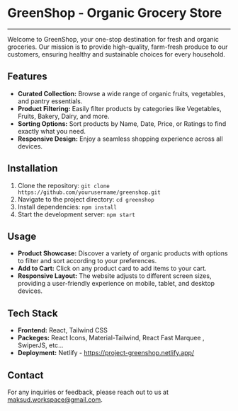 # GreenShop - Organic Grocery Store
------------

Welcome to GreenShop, your one-stop destination for fresh and organic groceries. Our mission is to provide high-quality, farm-fresh produce to our customers, ensuring healthy and sustainable choices for every household.

## Features

- **Curated Collection:** Browse a wide range of organic fruits, vegetables, and pantry essentials.
- **Product Filtering:** Easily filter products by categories like Vegetables, Fruits, Bakery, Dairy, and more.
- **Sorting Options:** Sort products by Name, Date, Price, or Ratings to find exactly what you need.
- **Responsive Design:** Enjoy a seamless shopping experience across all devices.

## Installation

1. Clone the repository:
   ```git clone https://github.com/yourusername/greenshop.git```
2. Navigate to the project directory:
   ```cd greenshop```
3. Install dependencies:
   ```npm install```
4. Start the development server:
   ```npm start```

## Usage

- **Product Showcase:** Discover a variety of organic products with options to filter and sort according to your preferences.
- **Add to Cart:** Click on any product card to add items to your cart.
- **Responsive Layout:** The website adjusts to different screen sizes, providing a user-friendly experience on mobile, tablet, and desktop devices.

## Tech Stack

- **Frontend:** React, Tailwind CSS
- **Packeges:** React Icons, Material-Tailwind, React Fast Marquee , SwiperJS, etc...
- **Deployment:** Netlify - https://project-greenshop.netlify.app/

## Contact

For any inquiries or feedback, please reach out to us at [maksud.workspace@gmail.com](mailto:maksud.workspace@gmail.com).